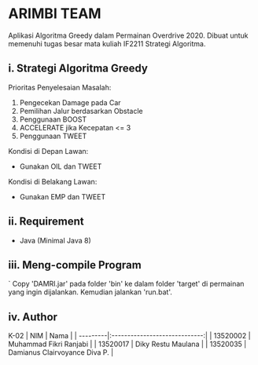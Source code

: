 # ARIMBI TEAM

Aplikasi Algoritma Greedy dalam Permainan Overdrive 2020. Dibuat untuk memenuhi tugas besar mata kuliah IF2211 Strategi Algoritma.

## i. Strategi Algoritma Greedy
Prioritas Penyelesaian Masalah:
1. Pengecekan Damage pada Car
2. Pemilihan Jalur berdasarkan Obstacle
3. Penggunaan BOOST
4. ACCELERATE jika Kecepatan <= 3
5. Penggunaan TWEET  
  
Kondisi di Depan Lawan:
- Gunakan OIL dan TWEET  

Kondisi di Belakang Lawan:
- Gunakan EMP dan TWEET



## ii. Requirement
- Java (Minimal Java 8)

## iii. Meng-compile Program  
` Copy 'DAMRI.jar' pada folder 'bin' ke dalam folder 'target' di permainan yang ingin dijalankan. Kemudian jalankan 'run.bat'.

## iv. Author
K-02
| NIM      | Nama                          |
| ---------|:-----------------------------:|
| 13520002 | Muhammad Fikri Ranjabi        |
| 13520017 | Diky Restu Maulana            |
| 13520035 | Damianus Clairvoyance Diva P. |
